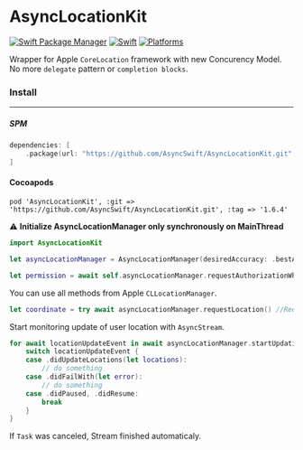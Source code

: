 # AsyncLocationKit

[![Swift Package Manager](https://img.shields.io/badge/Swift_Package_Manager-compatible-orange?style=flat)](https://img.shields.io/badge/Swift_Package_Manager-compatible-orange?style=flat)
[![Swift](https://img.shields.io/badge/Swift-5.5-orange?style=flat)](https://img.shields.io/badge/Swift-5.5-Orange?style=flat)
[![Platforms](https://img.shields.io/badge/platforms-iOS--13%20|%20macOS(beta)%20|%20watchOS--6(beta)%20|%20tvOS(beta)-orange?style=flat)](https://img.shields.io/badge/platforms-iOS--13%20|%20macOS(beta)%20|%20watchOS--6(beta)%20|%20tvOS(beta)-orange?style=flat)

Wrapper for Apple `CoreLocation` framework with new Concurency Model. No more `delegate` pattern or `completion blocks`.

### Install
---
##### SPM
```swift
dependencies: [
    .package(url: "https://github.com/AsyncSwift/AsyncLocationKit.git", .upToNextMinor(from: "1.6.4"))
]
```

#### Cocoapods
```
pod 'AsyncLocationKit', :git => 'https://github.com/AsyncSwift/AsyncLocationKit.git', :tag => '1.6.4'
```


:warning: **Initialize AsyncLocationManager only synchronously on MainThread**

```swift
import AsyncLocationKit

let asyncLocationManager = AsyncLocationManager(desiredAccuracy: .bestAccuracy)

let permission = await self.asyncLocationManager.requestAuthorizationWhenInUse() //returns CLAuthorizationStatus
```

You can use all methods from Apple `CLLocationManager`.

```swift
let coordinate = try await asyncLocationManager.requestLocation() //Request user location once
```

Start monitoring update of user location with `AsyncStream`.

```swift
for await locationUpdateEvent in await asyncLocationManager.startUpdatingLocation() {
    switch locationUpdateEvent {
    case .didUpdateLocations(let locations):
        // do something
    case .didFailWith(let error):
        // do something
    case .didPaused, .didResume: 
        break
    }
}
```

If `Task` was canceled, Stream finished automaticaly.
